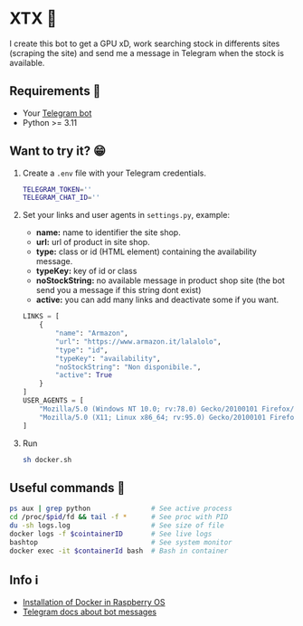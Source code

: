 # XTX 🤖

I create this bot to get a GPU xD, work searching stock in differents sites (scraping the site) and send me a message in Telegram when the stock is available.

## Requirements 📝

* Your [Telegram bot](https://core.telegram.org/bots)
* Python >= 3.11

## Want to try it? 😁

1. Create a `.env` file with your Telegram credentials.

    ```bash
    TELEGRAM_TOKEN=''
    TELEGRAM_CHAT_ID=''
    ```

2. Set your links and user agents in `settings.py`, example:

    * **name:** name to identifier the site shop.
    * **url:** url of product in site shop.
    * **type:** class or id (HTML element) containing the availability message.
    * **typeKey:** key of id or class
    * **noStockString:** no available message in product shop site (the bot send you a message if this string dont exist)
    * **active:** you can add many links and deactivate some if you want.

    ```python
    LINKS = [
        {
            "name": "Armazon",
            "url": "https://www.armazon.it/lalalolo",
            "type": "id",
            "typeKey": "availability",
            "noStockString": "Non disponibile.",
            "active": True
        }
    ]
    USER_AGENTS = [
        "Mozilla/5.0 (Windows NT 10.0; rv:78.0) Gecko/20100101 Firefox/78.0",
        "Mozilla/5.0 (X11; Linux x86_64; rv:95.0) Gecko/20100101 Firefox/95.0"
    ]
    ```

3. Run

    ```bash
    sh docker.sh
    ```

## Useful commands 🐧

```bash
ps aux | grep python               # See active process 
cd /proc/$pid/fd && tail -f *      # See proc with PID
du -sh logs.log                    # See size of file
docker logs -f $cointainerID       # See live logs
bashtop                            # See system monitor
docker exec -it $containerId bash  # Bash in container
```

## Info ℹ️

* [Installation of Docker in Raspberry OS](https://docs.docker.com/engine/install/debian/#install-using-the-convenience-script)
* [Telegram docs about bot messages](https://core.telegram.org/bots/api#message)
